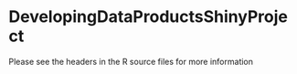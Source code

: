 # DevelopingDataProductsShinyProject

Please see the headers in the R source files for more information